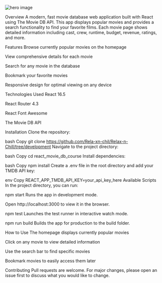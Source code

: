 ![hero image](https://github.com/user-attachments/assets/9fe1eb9d-9f6d-4f74-8fd9-722f5c08689c)

Overview
A modern, fast movie database web application built with React using The Movie DB API. This app displays popular movies and provides a search functionality to find your favorite films. Each movie page shows detailed information including cast, crew, runtime, budget, revenue, ratings, and more.

Features
Browse currently popular movies on the homepage

View comprehensive details for each movie

Search for any movie in the database

Bookmark your favorite movies

Responsive design for optimal viewing on any device

Technologies Used
React 16.5

React Router 4.3

React Font Awesome

The Movie DB API

Installation
Clone the repository:

bash
Copy
git clone https://github.com/Rela-xn-chil/Relax-n-Chill/tree/development
Navigate to the project directory:

bash
Copy
cd react_movie_db_course
Install dependencies:

bash
Copy
npm install
Create a .env file in the root directory and add your TMDB API key:

env
Copy
REACT_APP_TMDB_API_KEY=your_api_key_here
Available Scripts
In the project directory, you can run:

npm start
Runs the app in development mode.

Open http://localhost:3000 to view it in the browser.

npm test
Launches the test runner in interactive watch mode.

npm run build
Builds the app for production to the build folder.

How to Use
The homepage displays currently popular movies

Click on any movie to view detailed information

Use the search bar to find specific movies

Bookmark movies to easily access them later

Contributing
Pull requests are welcome. For major changes, please open an issue first to discuss what you would like to change.
